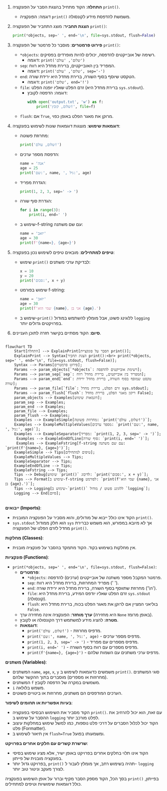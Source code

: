 ## <algorithm>

1. **התחלה**: הקוד מתחיל בהצגת הסבר על הפונקציה `print()`.
   - דוגמה: הפונקציה `print()` משמשת להדפסת מידע לקונסולה.

2. **הצגת תחביר**: מוצג התחביר של הפונקציה `print()`:
   ```python
   print(*objects, sep=' ', end='\n', file=sys.stdout, flush=False)
   ```

3. **פירוט פרמטרים**: מוסבר כל פרמטר של הפונקציה `print()`:
   - `*objects`: רשימה של אובייקטים להדפסה, יכולים להיות מופרדים בפסיקים.
     - דוגמה: `print('שלום', 'עולם')`
   - `sep`: המפריד בין האובייקטים, ברירת מחדל היא רווח.
     - דוגמה: `print('שלום', 'עולם', sep='-')`
   - `end`: הטקסט שיוסף בסוף השורה, ברירת מחדל היא ירידת שורה.
     - דוגמה: `print('שלום', end='!')`
   - `file`: זרם הפלט שאליו יופנה הפלט (ברירת מחדל היא `sys.stdout`).
     - דוגמה: הדפסה לקובץ:
       ```python
       with open('output.txt', 'w') as f:
           print('שלום, קובץ!', file=f)
       ```
   - `flush`: אם `True`, מרוקן את מאגר הפלט באופן כפוי.

4. **דוגמאות שימוש**: מוצגות דוגמאות שונות לשימוש בפונקציה:
   - מחרוזת פשוטה:
     ```python
     print('שלום, עולם!')
     ```
   - הדפסת מספר ערכים:
     ```python
     name = 'אנה'
     age = 25
     print('שם:', name, ', גיל:', age)
     ```
   - הגדרת מפריד:
     ```python
     print(1, 2, 3, sep=' -> ')
     ```
   - הגדרת סוף שורה:
     ```python
     for i in range(3):
         print(i, end=' ')
     ```
   - שימוש ב-f-string עם שם משתנה:
     ```python
     name = 'יואב'
     age = 30
     print(f'{name=}, {age=}')
     ```

5. **טיפים למתחילים**: מובאים טיפים לשימוש נכון בפונקציה:
   - שימוש `print()` לבדיקת ערכי משתנים:
     ```python
     x = 10
     y = 20
     print('סכום:', x + y)
     ```
   - שימוש בפורמט f-string:
     ```python
     name = 'יואב'
     age = 30
     print(f'שמי הוא {name}, אני בן {age}.')
     ```
   - שימוש ב-`print()` ללוגינג פשוט, אבל מומלץ להשתמש במודול `logging` בפרויקטים גדולים יותר.

6. **סיום**: הקוד מסתיים בקישור חזרה לתוכן העניינים.

## <mermaid>

```mermaid
flowchart TD
    Start[התחלה] --> ExplainPrint[הסבר על פונקציית print()];
    ExplainPrint --> Syntax[הצגת תחביר print():<br> print(*objects, sep=' ', end='\n', file=sys.stdout, flush=False)];
    Syntax --> Params[פירוט פרמטרים];
    Params --> param_objects[`*objects`: רשימת אובייקטים להדפסה];
    Params --> param_sep[`sep`: המפריד בין אובייקטים, ברירת מחדל רווח];
    Params --> param_end[`end`: טקסט שמוסף בסוף השורה, ברירת מחדל ירידת שורה];
    Params --> param_file[`file`: זרם הפלט, ברירת מחדל sys.stdout];
    Params --> param_flush[`flush`: ריקון מאגר הפלט, ברירת מחדל False];
    param_objects --> Examples[דוגמאות שימוש];
    param_sep --> Examples;
    param_end --> Examples;
    param_file --> Examples;
    param_flush --> Examples;
    Examples --> ExampleSimple[מחרוזת פשוטה: `print('שלום, עולם!')`];
    Examples --> ExampleMultipleValues[מספר ערכים: `print('שם:', name, ', גיל:', age)`];
    Examples --> ExampleSeparator[מפריד: `print(1, 2, 3, sep=' -> ')`];
     Examples --> ExampleEndOfLine[סוף שורה: `print(i, end=' ')`];
     Examples --> ExampleFstring[f-string עם שם משתנה: `print(f'{name=}, {age=}')`];
    ExampleSimple --> Tips[טיפים למתחילים];
    ExampleMultipleValues --> Tips;
    ExampleSeparator --> Tips;
    ExampleEndOfLine --> Tips;
    ExampleFstring --> Tips;
    Tips --> Debug[שימוש `print()` לדיבוג: `print('סכום:', x + y)`];
    Tips --> Format[שימוש ב-f-string לפורמט: `print(f'שמי הוא {name}, אני בן {age}.')`];
    Tips --> Logging[שימוש ב-`print()` ללוגינג פשוט / מודול `logging`];
    Logging --> End[סיום];

```

## <explanation>

**ייבואים (Imports)**:
- הקוד אינו כולל ייבוא של מודולים, והוא מסביר על הפונקציה המובנית `print()`.
- `sys.stdout` הוא חלק ממודול `sys` אך לא מיובא במפורש, הוא משמש כברירת מחדל לזרם הפלט של הפונקציה `print()`.

**מחלקות (Classes)**:
- אין מחלקות בשימוש בקוד. הקוד מתמקד בהסבר על פונקציה מובנית.

**פונקציות (Functions)**:
- `print(*objects, sep=' ', end='\n', file=sys.stdout, flush=False)`:
  - **פרמטרים**:
    - `*objects`: פרמטר המקבל מספר משתנה של אובייקטים (ערכים) להדפסה.
    - `sep`: מפריד המחרוזות, ברירת מחדל היא רווח (' ').
    - `end`: מחרוזת שתווסף בסוף השורה, ברירת מחדל היא ירידת שורה ('\n').
    - `file`: זרם הפלט שאליו יודפס המידע, ברירת מחדל היא `sys.stdout` (קונסולה).
    - `flush`: בוליאני המציין אם לרוקן את מאגר הפלט בכוח, ברירת מחדל היא `False`.
  - **ערך מוחזר**: הפונקציה אינה מחזירה ערך (היא מחזירה `None` באופן מרומז).
  - **מטרה**: להציג מידע למשתמש דרך הקונסולה או לקובץ.
  - **דוגמאות**:
    - `print('שלום, עולם!')` - מדפיס מחרוזת.
    - `print('שם:', name, ', גיל:', age)` - מדפיס מספר ערכים.
    - `print(1, 2, 3, sep=' -> ')` - מדפיס מספרים עם מפריד.
    - `print(i, end=' ')` - מדפיס מספרים עם רווח בסוף השורה.
    - `print(f'{name=}, {age=}')` - מדפיס ערכי משתנים עם השמות שלהם.

**משתנים (Variables)**:
- המשתנים `name`, `age`, `x`, `y` משמשים כדוגמאות לשימוש ב `print()`. סוגי המשתנים (מחרוזות או מספרים) מוסברים בתוך ההקשר שלהם.
- המשתנים `f` משמשים במקרה של הדפסה לקובץ.
- `i` משמש בלולאה.
- הערכים המודפסים הם משתנים, מחרוזות או ביטויים פשוטים.

**בעיות אפשריות או תחומים לשיפור**:
- הקוד מסביר את השימוש הבסיסי בפונקציה `print()`. עם זאת, הוא יכול להרחיב את ההסבר על שימוש ב `logging` לפלט מורכב יותר.
- הקוד יכול לכלול הסברים על דרכי פלט נוספות, כמו למשל שימוש במחלקות עיצוב פלט (Formatter).
- אין תיאור לשימוש ב `flush=True` ומשמעותו בפועל.

**שרשרת קשרים עם חלקים אחרים בפרויקט**:
- הקוד אינו תלוי בחלקים אחרים בפרויקט באופן ישיר, אלא מציג שימוש בסיסי בפונקציה מובנית של פייתון.
-  בפרויקט גדול יותר, `print()` תהיה בשימוש רחב, אך מומלץ לעבור ל- `logging` לצורך מעקב וניטור טוב יותר.

בסך הכל, הקוד מספק הסבר מקיף וברור על אופן השימוש בפונקציה `print()` בפייתון, כולל דוגמאות שימושיות וטיפים למתחילים.